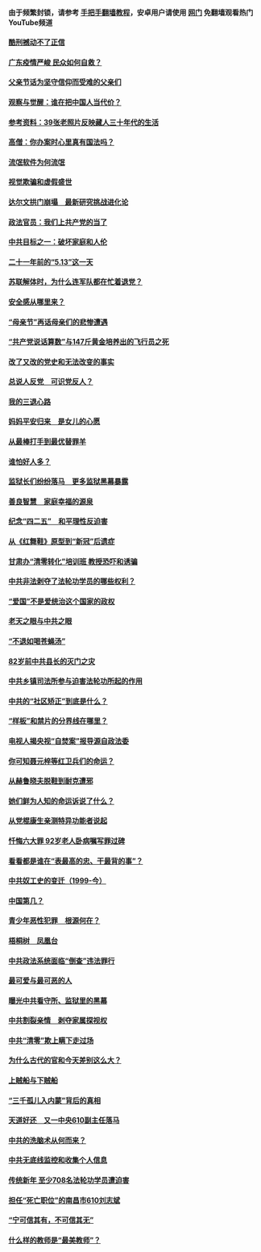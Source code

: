 #### 由于频繁封锁，请参考 [手把手翻墙教程](https://github.com/gfw-breaker/guides/wiki/)，安卓用户请使用 [网门](https://github.com/gfw-breaker/nogfw/blob/master/dl.md?t=06260001) 免翻墙观看热门YouTube频道 

#### [酷刑撼动不了正信](../pages/19/427414.md?t=06260001) 

#### [广东疫情严峻 民众如何自救？](../pages/19/427311.md?t=06260001) 

#### [父亲节话为坚守信仰而受难的父亲们](../pages/19/427033.md?t=06260001) 

#### [观察与觉醒：谁在把中国人当代价？](../pages/19/426987.md?t=06260001) 

#### [参考资料：39张老照片反映藏人三十年代的生活](../pages/19/426471.md?t=06260001) 

#### [高僧：你办案时心里真有国法吗？](../pages/19/426530.md?t=06260001) 

#### [流氓软件为何流氓](../pages/19/426531.md?t=06260001) 

#### [视觉欺骗和虚假盛世](../pages/19/426443.md?t=06260001) 

#### [达尔文拱门崩塌　最新研究挑战进化论](../pages/19/426009.md?t=06260001) 

#### [政法官员：我们上共产党的当了](../pages/19/425351.md?t=06260001) 

#### [中共目标之一：破坏家庭和人伦](../pages/19/424454.md?t=06260001) 

#### [二十一年前的“5.13”这一天](../pages/19/424814.md?t=06260001) 

#### [苏联解体时，为什么连军队都在忙着退党？](../pages/19/424335.md?t=06260001) 

#### [安全感从哪里来？](../pages/19/424336.md?t=06260001) 

#### [“母亲节”再话母亲们的悲惨遭遇](../pages/19/424234.md?t=06260001) 

#### [“共产党说话算数”与147斤黄金培养出的飞行员之死](../pages/19/424115.md?t=06260001) 

#### [改了又改的党史和无法改变的事实](../pages/19/424037.md?t=06260001) 

#### [总说人反党　可识党反人？](../pages/19/423820.md?t=06260001) 

#### [我的三退心路](../pages/19/423876.md?t=06260001) 

#### [妈妈平安归来　是女儿的心愿](../pages/19/423947.md?t=06260001) 

#### [从最棒打手到最优替罪羊](../pages/19/423819.md?t=06260001) 

#### [谁怕好人多？](../pages/19/423774.md?t=06260001) 

#### [监狱长们纷纷落马　更多监狱黑幕暴露](../pages/19/423787.md?t=06260001) 

#### [善良智慧　家庭幸福的源泉](../pages/19/423632.md?t=06260001) 

#### [纪念“四二五”　和平理性反迫害](../pages/19/423660.md?t=06260001) 

#### [从《红舞鞋》原型到“新冠”后遗症](../pages/19/423509.md?t=06260001) 

#### [甘肃办“清零转化”培训班 教授恐吓和诱骗](../pages/19/423498.md?t=06260001) 

#### [中共非法剥夺了法轮功学员的哪些权利？](../pages/19/423392.md?t=06260001) 

#### [“爱国”不是爱统治这个国家的政权](../pages/19/423029.md?t=06260001) 

#### [老天之眼与中共之眼](../pages/19/423378.md?t=06260001) 

#### [“不退如喝苍蝇汤”](../pages/19/423287.md?t=06260001) 

#### [82岁前中共县长的灭门之灾](../pages/19/423055.md?t=06260001) 

#### [中共乡镇司法所参与迫害法轮功所起的作用](../pages/19/423064.md?t=06260001) 

#### [中共的“社区矫正”到底是什么？](../pages/19/422870.md?t=06260001) 

#### [“样板”和禁片的分界线在哪里？](../pages/19/422704.md?t=06260001) 

#### [电视人揭央视“自焚案”报导源自政法委](../pages/19/422770.md?t=06260001) 

#### [你可知聂元梓等红卫兵们的命运？](../pages/19/422848.md?t=06260001) 

#### [从赫鲁晓夫脱鞋到耐克遭邪](../pages/19/422826.md?t=06260001) 

#### [她们鲜为人知的命运诉说了什么？](../pages/19/422754.md?t=06260001) 

#### [从党棍康生亲测特异功能者说起](../pages/19/422657.md?t=06260001) 

#### [忏悔六大罪 92岁老人卧病嘱写罪过碑](../pages/19/422750.md?t=06260001) 

#### [看看都是谁在“表最高的忠、干最背的事”？](../pages/19/422703.md?t=06260001) 

#### [中共奴工史的变迁（1999-今）](../pages/19/422656.md?t=06260001) 

#### [中国第几？](../pages/19/422496.md?t=06260001) 

#### [青少年恶性犯罪　根源何在？](../pages/19/422449.md?t=06260001) 

#### [梧桐树　凤凰台](../pages/19/422442.md?t=06260001) 

#### [中共政法系统面临“倒查”违法罪行](../pages/19/422497.md?t=06260001) 

#### [最可爱与最可恶的人](../pages/19/422448.md?t=06260001) 

#### [曝光中共看守所、监狱里的黑幕](../pages/19/422390.md?t=06260001) 

#### [中共割裂亲情　剥夺家属探视权](../pages/19/422364.md?t=06260001) 

#### [中共“清零”欺上瞒下走过场](../pages/19/422306.md?t=06260001) 

#### [为什么古代的官和今天差别这么大？](../pages/19/422228.md?t=06260001) 

#### [上贼船与下贼船](../pages/19/422276.md?t=06260001) 

#### [“三千孤儿入内蒙”背后的真相](../pages/19/422229.md?t=06260001) 

#### [天道好还　又一中央610副主任落马](../pages/19/422155.md?t=06260001) 

#### [中共的洗脑术从何而来？](../pages/19/422154.md?t=06260001) 

#### [中共无底线监控和收集个人信息](../pages/19/422039.md?t=06260001) 

#### [传统新年 至少708名法轮功学员遭迫害](../pages/19/421946.md?t=06260001) 

#### [担任“死亡职位”的南昌市610刘志斌](../pages/19/421957.md?t=06260001) 

#### [“宁可信其有，不可信其无”](../pages/19/421691.md?t=06260001) 

#### [什么样的教师是“最美教师”？](../pages/19/421755.md?t=06260001) 

